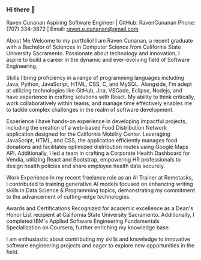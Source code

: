 ### Hi there 👋

Raven Cunanan
Aspiring Software Engineer | GitHub: RavenCunanan
Phone: (707) 334-3872 | Email: raven.e.cunanan@gmail.com

About Me
Welcome to my portfolio! I am Raven Cunanan, a recent graduate with a Bachelor of Sciences in Computer Science from California State University Sacramento. Passionate about technology and innovation, I aspire to build a career in the dynamic and ever-evolving field of Software Engineering.

Skills
I bring proficiency in a range of programming languages including Java, Python, JavaScript, HTML, CSS, C, and MySQL. Alongside, I'm adept at utilizing technologies like GitHub, Jira, VSCode, Eclipse, Nodejs, and have experience in crafting solutions with React. My ability to think critically, work collaboratively within teams, and manage time effectively enables me to tackle complex challenges in the realm of software development.

Experience
I have hands-on experience in developing impactful projects, including the creation of a web-based Food Distribution Network application designed for the California Mobility Center. Leveraging JavaScript, HTML, and CSS, the application efficiently manages food donations and facilitates optimized distribution routes using Google Maps API. Additionally, I led a team in crafting a Corporate Health Dashboard for Vendia, utilizing React and Bootstrap, empowering HR professionals to design health policies and share employee health data securely.

Work Experience
In my recent freelance role as an AI Trainer at Remotasks, I contributed to training generative AI models focused on enhancing writing skills in Data Science & Programming topics, demonstrating my commitment to the advancement of cutting-edge technologies.

Awards and Certifications
Recognized for academic excellence as a Dean's Honor List recipient at California State University Sacramento. Additionally, I completed IBM's Applied Software Engineering Fundamentals Specialization on Coursera, further enriching my knowledge base.

I am enthusiastic about contributing my skills and knowledge to innovative software engineering projects and eager to explore new opportunities in the field.



<!--
**RavenCunanan/RavenCunanan** is a ✨ _special_ ✨ repository because its `README.md` (this file) appears on your GitHub profile.

Here are some ideas to get you started:

- 🔭 I’m currently working on ...
- 🌱 I’m currently learning ...
- 👯 I’m looking to collaborate on ...
- 🤔 I’m looking for help with ...
- 💬 Ask me about ...
- 📫 How to reach me: ...
- 😄 Pronouns: ...
- ⚡ Fun fact: ...
-->
